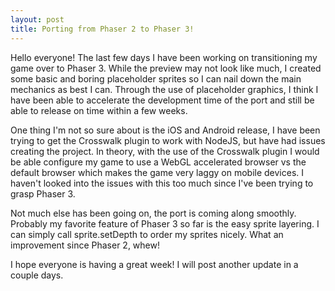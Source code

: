 ```yaml
---
layout: post
title: Porting from Phaser 2 to Phaser 3!
---
```


Hello everyone! The last few days I have been working on transitioning my game over to Phaser 3. While the preview may not look like much, I created some basic and boring placeholder sprites so I can nail down the main mechanics as best I can. Through the use of placeholder graphics, I think I have been able to accelerate the development time of the port and still be able to release on time within a few weeks.

One thing I'm not so sure about is the iOS and Android release, I have been trying to get the Crosswalk plugin to work with NodeJS, but have had issues creating the project. In theory, with the use of the Crosswalk plugin I would be able configure my game to use a WebGL accelerated browser vs the default browser which makes the game very laggy on mobile devices. I haven't looked into the issues with this too much since I've been trying to grasp Phaser 3.

Not much else has been going on, the port is coming along smoothly. Probably my favorite feature of Phaser 3 so far is the easy sprite layering. I can simply call sprite.setDepth to order my sprites nicely. What an improvement since Phaser 2, whew!

I hope everyone is having a great week! I will post another update in a couple days.